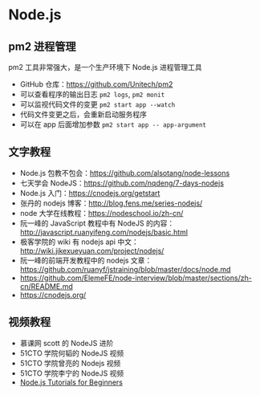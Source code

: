 # Node.js

## pm2 进程管理

pm2 工具非常强大，是一个生产环境下 Node.js 进程管理工具
- GitHub 仓库：https://github.com/Unitech/pm2  
- 可以查看程序的输出日志 `pm2 logs`, `pm2 monit` 
- 可以监视代码文件的变更 `pm2 start app --watch`  
- 代码文件变更之后，会重新启动服务程序  
- 可以在 app 后面增加参数 `pm2 start app -- app-argument`  

## 文字教程

- Node.js 包教不包会：https://github.com/alsotang/node-lessons  
- 七天学会 NodeJS：https://github.com/nqdeng/7-days-nodejs  
- Node.js 入门：https://cnodejs.org/getstart  
- 张丹的 nodejs 博客：http://blog.fens.me/series-nodejs/
- node 大学在线教程：https://nodeschool.io/zh-cn/
- 阮一峰的 JavaScript 教程中有 NodeJS 的内容：http://javascript.ruanyifeng.com/nodejs/basic.html
- 极客学院的 wiki 有 nodejs api 中文：http://wiki.jikexueyuan.com/project/nodejs/
- 阮一峰的前端开发教程中的 nodejs 文章：https://github.com/ruanyf/jstraining/blob/master/docs/node.md
- https://github.com/ElemeFE/node-interview/blob/master/sections/zh-cn/README.md
- https://cnodejs.org/

## 视频教程

- 慕课网 scott 的 NodeJS 进阶  
- 51CTO 学院何韬的 NodeJS 视频  
- 51CTO 学院曾亮的 Nodejs 视频
- 51CTO 学院李宁的 NodeJS 视频 
- [Node.js Tutorials for Beginners](https://www.youtube.com/playlist?list=PL6gx4Cwl9DGBMdkKFn3HasZnnAqVjzHn_)

